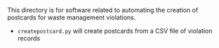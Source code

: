 This directory is for software related to automating the creation of postcards for waste management violations.

* `createpostcard.py` will create postcards from a CSV file of violation records
